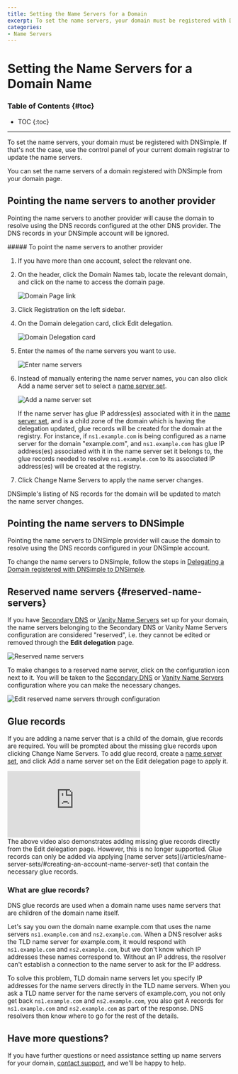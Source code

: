 ```yaml
---
title: Setting the Name Servers for a Domain
excerpt: To set the name servers, your domain must be registered with DNSimple. If that's not the case, use the control panel of your current domain registrar to update the name servers.
categories:
- Name Servers
---
```


# Setting the Name Servers for a Domain Name

### Table of Contents {#toc}

* TOC
{:toc}

---

To set the name servers, your domain must be registered with DNSimple. If that's not the case, use the control panel of your current domain registrar to update the name servers.

You can set the name servers of a domain registered with DNSimple from your domain page.

## Pointing the name servers to another provider

Pointing the name servers to another provider will cause the domain to resolve using the DNS records configured at the other DNS provider. The DNS records in your DNSimple account will be ignored.

<div class="section-steps" markdown="1">
##### To point the name servers to another provider

1.  If you have more than one account, select the relevant one.
1.  On the header, click the <label>Domain Names</label> tab, locate the relevant domain, and click on the name to access the domain page.

    ![Domain Page link](/files/domains-domain-link.png)

1.  Click <label>Registration</label> on the left sidebar.
1.  On the Domain delegation card, click <label>Edit delegation</label>.

    ![Domain Delegation card](/files/domain-delegation-card.png)

1.  Enter the names of the name servers you want to use.

    ![Enter name servers](/files/complete-name-server-change.png)

1. Instead of manually entering the name server names, you can also click <label>Add a name server set</label> to select a [name server set](/articles/name-server-sets).

    ![Add a name server set](/files/domain-delegation-add-name-server-set.png)

   If the name server has glue IP address(es) associated with it in the [name server set](/articles/name-server-sets), and is a child zone of the domain which is having the delegation updated, glue records will be created for the domain at the registry. For instance, if `ns1.example.com` is being configured as a name server for the domain "example.com", and `ns1.example.com` has glue IP address(es) associated with it in the name server set it belongs to, the glue records needed to resolve `ns1.example.com` to its associated IP address(es) will be created at the registry.

1. Click <label>Change Name Servers</label> to apply the name server changes.

</div>

<info>
DNSimple's listing of NS records for the domain will be updated to match the name server changes.
</info>

## Pointing the name servers to DNSimple

Pointing the name servers to DNSimple provider will cause the domain to resolve using the DNS records configured in your DNSimple account.

To change the name servers to DNSimple, follow the steps in [Delegating a Domain registered with DNSimple to DNSimple](/articles/delegating-dnsimple-registered/).

## Reserved name servers {#reserved-name-servers}

If you have [Secondary DNS](/articles/secondary-dns/) or [Vanity Name Servers](/articles/vanity-nameservers/) set up for your domain, the name servers belonging to the Secondary DNS or Vanity Name Servers configuration are considered "reserved", i.e. they cannot be edited or removed through the **Edit delegation** page.

![Reserved name servers](/files/reserved-name-servers.png)

To make changes to a reserved name server, click on the configuration icon next to it. You will be taken to the [Secondary DNS](/articles/secondary-dns/) or [Vanity Name Servers](/articles/vanity-nameservers/) configuration where you can make the necessary changes.

![Edit reserved name servers through configuration](/files/reserved-name-servers-edit-configuration.png)

## Glue records

If you are adding a name server that is a child of the domain, glue records are required. You will be prompted about the missing glue records upon clicking <label>Change Name Servers</label>. To add glue record, create a [name server set](/articles/name-server-sets/#creating-an-account-name-server-set), and click <label>Add a name server set</label> on the <label>Edit delegation</label> page to apply it.

<div class="mb4 aspect-ratio aspect-ratio--16x9 z-0">
  <iframe src="https://www.youtube.com/embed/m_RaPIRNxFs?rel=0&modestbranding=1&cc_load_policy=1&cc_lang_pref=en" class="aspect-ratio--object" frameborder="0" allow="accelerometer; autoplay; clipboard-write; encrypted-media; gyroscope; picture-in-picture" allowfullscreen=""></iframe>
</div>

<info>
The above video also demonstrates adding missing glue records directly from the Edit delegation page. However, this is no longer supported. Glue records can only be added via applying [name server sets](/articles/name-server-sets/#creating-an-account-name-server-set) that contain the necessary glue records.
</info>

### What are glue records?

DNS glue records are used when a domain name uses name servers that are children of the domain name itself.

Let's say you own the domain name example.com that uses the name servers `ns1.example.com` and `ns2.example.com`. When a DNS resolver asks the TLD name server for example.com, it would respond with `ns1.example.com` and `ns2.example.com`, but we don't know which IP addresses these names correspond to. Without an IP address, the resolver can't establish a connection to the name server to ask for the IP address.

To solve this problem, TLD domain name servers let you specify IP addresses for the name servers directly in the TLD name servers. When you ask a TLD name server for the name servers of example.com, you not only get back `ns1.example.com` and `ns2.example.com`, you also get A records for `ns1.example.com` and `ns2.example.com` as part of the response. DNS resolvers then know where to go for the rest of the details.

## Have more questions? 

If you have further questions or need assistance setting up name servers for your domain, [contact support](https://dnsimple.com/feedback), and we'll be happy to help.

